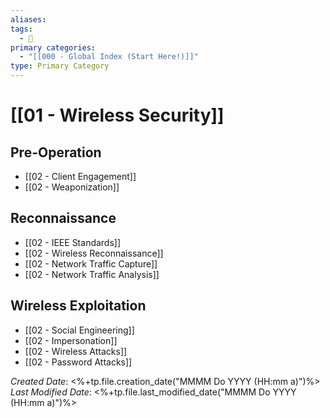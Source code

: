 ```yaml
---
aliases: 
tags:
  - 🥇
primary categories:
  - "[[000 - Global Index (Start Here!)]]"
type: Primary Category
---
```

# [[01 - Wireless Security]]

## Pre-Operation
* [[02 - Client Engagement]]
* [[02 - Weaponization]]

## Reconnaissance
* [[02 - IEEE Standards]]
* [[02 - Wireless Reconnaissance]]
* [[02 - Network Traffic Capture]]
* [[02 - Network Traffic Analysis]]

## Wireless Exploitation
* [[02 - Social Engineering]]
* [[02 - Impersonation]]
* [[02 - Wireless Attacks]]
* [[02 - Password Attacks]]

*Created Date*: <%+tp.file.creation_date("MMMM Do YYYY (HH:mm a)")%>
*Last Modified Date*: <%+tp.file.last_modified_date("MMMM Do YYYY (HH:mm a)")%>
